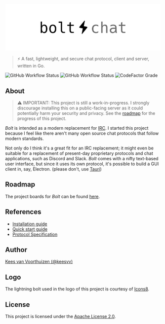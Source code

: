 ![boltchat](./assets/banner/boltchat-banner.jpg)
> ⚡ A fast, lightweight, and secure chat protocol, client and server, written in Go.

![GitHub Workflow Status](https://img.shields.io/github/workflow/status/boltchat/bolt/Deploy?label=deploy)
![GitHub Workflow Status](https://img.shields.io/github/workflow/status/boltchat/bolt/Test?label=test)
![CodeFactor Grade](https://img.shields.io/codefactor/grade/github/boltchat/bolt/develop)

## About
> ⚠ IMPORTANT: This project is still a work-in-progress. I strongly discourage installing this on a
> public-facing server as it could potentially harm your security and privacy. See the
> [roadmap](https://github.com/boltchat/bolt/projects) for the progress of this project.

_Bolt_ is intended as a modern replacement for [IRC](https://en.wikipedia.org/wiki/Internet_Relay_Chat).
I started this project because I feel like there aren't many open source chat protocols that follow modern
standards.

Not only do I think it's a great fit for an IRC replacement; it might even be suitable for a replacement of
present-day proprietary protocols and chat applications, such as Discord and Slack. _Bolt_ comes with
a nifty text-based user interface, but since it uses its own protocol, it's possible to build a GUI client
in, say, Electron. (please don't, use [Tauri](https://github.com/tauri-apps/tauri))

## Roadmap
The project boards for _Bolt_ can be found [here](https://github.com/boltchat/bolt/projects).

## References
* [Installation guide](./docs/installation.md)
* [Quick start guide](./docs/quick-start.md)
* [Protocol Specification](./docs/protocol-spec.md)

## Author
[Kees van Voorthuizen (@keesvv)](https://github.com/keesvv)

## Logo
The lightning bolt used in the logo of this project is courtesy of [Icons8](https://icons8.com/icons/set/lightning-bolt--v1).

## License
This project is licensed under the [Apache License 2.0](./LICENSE).
